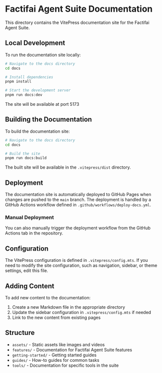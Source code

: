 # Factifai Agent Suite Documentation

This directory contains the VitePress documentation site for the Factifai Agent Suite.

## Local Development

To run the documentation site locally:

```bash
# Navigate to the docs directory
cd docs

# Install dependencies
pnpm install

# Start the development server
pnpm run docs:dev
```

The site will be available at port 5173

## Building the Documentation

To build the documentation site:

```bash
# Navigate to the docs directory
cd docs

# Build the site
pnpm run docs:build
```

The built site will be available in the `.vitepress/dist` directory.

## Deployment

The documentation site is automatically deployed to GitHub Pages when changes are pushed to the `main` branch. The deployment is handled by a GitHub Actions workflow defined in `.github/workflows/deploy-docs.yml`.

### Manual Deployment

You can also manually trigger the deployment workflow from the GitHub Actions tab in the repository.

## Configuration

The VitePress configuration is defined in `.vitepress/config.mts`. If you need to modify the site configuration, such as navigation, sidebar, or theme settings, edit this file.

## Adding Content

To add new content to the documentation:

1. Create a new Markdown file in the appropriate directory
2. Update the sidebar configuration in `.vitepress/config.mts` if needed
3. Link to the new content from existing pages

## Structure

- `assets/` - Static assets like images and videos
- `features/` - Documentation for Factifai Agent Suite features
- `getting-started/` - Getting started guides
- `guides/` - How-to guides for common tasks
- `tools/` - Documentation for specific tools in the suite
